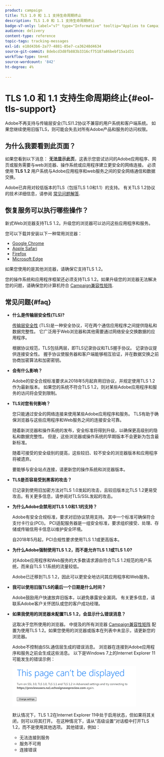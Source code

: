 ```yaml
---
product: campaign
title: TLS 1.0 和 1.1 支持生命周期终止
description: TLS 1.0 和 1.1 支持生命周期终止
badge-v7-only: label="v7" type="Informative" tooltip="Applies to Campaign Classic v7 only"
audience: delivery
content-type: reference
topic-tags: tracking-messages
exl-id: e18d43b6-2a77-4881-85e7-ca36248d4634
source-git-commit: 8debcd3d8fb883b3316cf75187a86bebf15a1d31
workflow-type: tm+mt
source-wordcount: '842'
ht-degree: 4%

---
```


# TLS 1.0 和 1.1 支持生命周期终止{#eol-tls-support}



Adobe不再支持与传输层安全(TLS)1.2协议不兼容的用户系统和客户端系统。 如果您继续使用旧版TLS，则可能会失去对所有Adobe产品和服务的访问权限。

## 为什么我要看到此页面？

如果您看到以下消息： **无法显示此页**，这表示您尝试访问的Adobe应用程序、网页或服务需要与web浏览器、操作系统或应用程序建立更安全的网络连接。 必须使用 **TLS 1.2** 用户系统与Adobe应用程序和web服务之间的安全网络通信和数据交换。

Adobe已弃用对较低版本的TLS（包括TLS 1.0和1.1）的支持。 有关TLS 1.2协议的技术详细信息，请参阅 [常见问题解答](#faq).

## 恢复服务可以执行哪些操作？

新式Web浏览器支持TLS 1.2。升级您的浏览器可以访问这些应用程序和服务。

您可以下载并安装以下一种常用浏览器：

* [Google Chrome](https://www.google.com/chrome/)
* [Apple Safari](https://www.apple.com/safari/)
* [Firefox](https://www.mozilla.org/en-US/firefox/new/)
* [Microsoft Edge](https://www.microsoft.com/en-us/edge)

如果您使用的是其他浏览器，请确保它支持TLS 1.2。

您的操作系统和应用程序框架还必须支持TLS 1.2。如果升级您的浏览器无法解决您的问题，请确保您的计算机符合 [Campaign兼容性矩阵](../../rn/using/compatibility-matrix.md).

## 常见问题{#faq}

* **什么是传输层安全性(TLS)?**

   [传输层安全性](https://en.wikipedia.org/wiki/Transport_Layer_Security) (TLS)是一种安全协议，可在两个通信应用程序之间提供隐私和数据完整性。 它广泛用于Web浏览器和其他需要通过网络安全交换数据的应用程序。

   根据协议规范，TLS包括两层，即TLS记录协议和TLS握手协议。 记录协议提供连接安全性。 握手协议使服务器和客户端能够相互验证，并在数据交换之前协商加密算法和加密密钥。

* **会有什么影响？**

   Adobe的安全合规标准要求从2018年5月起弃用旧协议，并规定使用TLS 1.2作为最新版本。 如果您的系统不符合TLS 1.2，则对某些Adobe应用程序和服务的访问将会受到限制。

* **TLS对您有何影响？**

   您只能通过安全的网络连接来使用某些Adobe应用程序和服务。 TLS有助于确保浏览器与这些应用程序和Web服务之间的连接安全可靠。

   随着新浏览器和操作系统的发布，安全标准将得到升级，以确保更高级别的隐私和数据完整性。 但是，这些浏览器或操作系统的早期版本不会更新为包含最新标准。

   随着可接受的安全级别的提高，这些较旧、较不安全的浏览器版本和应用程序将被遗弃。

   要能够与安全站点连接，请更新您的操作系统和浏览器版本。

* **TLS是否容易受到黑客的攻击？**

   已记录到使用旧加密方法对TLS 1.0发起的攻击，且较旧版本比TLS 1.2更易受攻击。有关更多信息，请参阅对TLS/SSL发起的攻击。

* **为什么Adobe会禁用对TLS 1.0和1.1的支持？**

   Adobe有安全合规标准，要求对旧协议禁用支持。 其中一个标准可确保符合支付卡行业(PCI)。 PCI适配服务器是一组安全标准，要求组织接受、处理、存储或传输信用卡信息以维护安全环境。

   自2018年5月起，PCI合规性要求使用TLS 1.1或更高版本。

* **为什么Adobe强制使用TLS 1.2，而不是允许TLS 1.1或TLS 1.0?**

   对Adobe应用程序和Web服务的大多数请求源自符合TLS 1.2规范的用户系统，而来自TLS 1.1系统的流量较低。

   Adobe已迁移到TLS 1.2，因此可以更安全地访问其应用程序和Web服务。

* **我可以使用旧版TLS的最后一个日期是什么时间？**

   Adobe鼓励用户快速放弃旧版本，以避免暴露安全漏洞。 有关更多信息，请联系Adobe客户关怀团队或您的客户成功经理。

* **如果我使用的浏览器未配置TLS 1.2，会显示什么错误消息？**

   这取决于您所使用的浏览器。 中提及的所有浏览器 [Campaign兼容性矩阵](../../rn/using/compatibility-matrix.md) 配置为使用TLS 1.2。如果您使用的浏览器或版本在列表中未显示，请更新您的浏览器。

   Adobe不控制由SSL通信层生成的错误消息。 浏览器在连接到Adobe应用程序和服务之前会生成这些消息。 以下是Windows 7上的Internet Explorer 11可能发生的错误示例：

   ![](assets/do-not-translate/page-not-displayed.png)

   默认情况下，TLS 1.2在Internet Explorer 11中处于启用状态，但如果将其关闭，则可以将其打开。 在这种情况下，请从“高级设置”对话框中打开TLS 1.2，而不是使用其他选项。 其他错误，例如：

   * 无法连接到服务
   * 服务不可用
   * 连接错误
